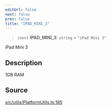 ```yaml
---
editUrl: false
next: false
prev: false
title: "IPAD_MINI_3"
---
```


> `const` **IPAD\_MINI\_3**: `string` = `"iPad Mini 3"`

iPad Mini 3

## Description

1GB RAM

## Source

[src/utils/PlatformUtils.ts:185](https://github.com/relishinc/dill-pixel/blob/543438455c9a47928084300159416186c2aa1095/src/utils/PlatformUtils.ts#L185)
